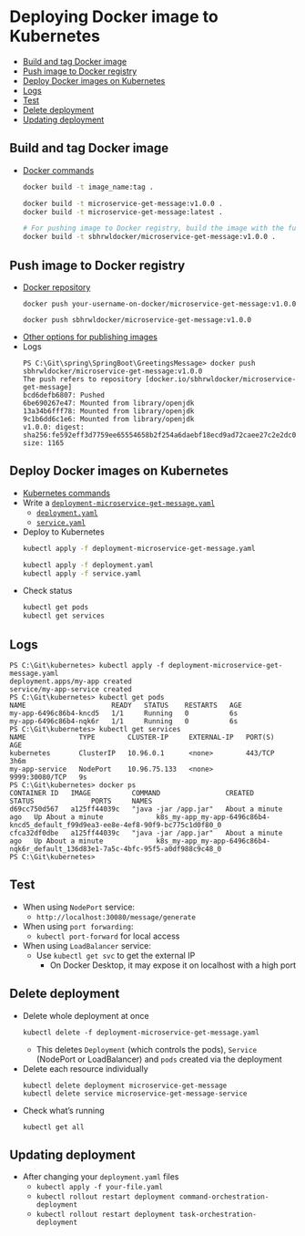 # Deploying Docker image to Kubernetes
- [Build and tag Docker image](#build-and-tag-docker-image)
- [Push image to Docker registry](#push-image-to-docker-registry)
- [Deploy Docker images on Kubernetes](#deploy-docker-images-on-kubernetes)
- [Logs](#logs)
- [Test](#test)
- [Delete deployment](#delete-deployment)
- [Updating deployment](#updating-deployment)
## Build and tag Docker image
- [Docker commands](https://github.com/sbhrwl/system_design/blob/main/docs/deployment/containerisation/Docker/commands/README.md)
  ```bash
  docker build -t image_name:tag .
  
  docker build -t microservice-get-message:v1.0.0 .
  docker build -t microservice-get-message:latest .
  
  # For pushing image to Docker registry, build the image with the full tag directly
  docker build -t sbhrwldocker/microservice-get-message:v1.0.0 .
  ```

## Push image to Docker registry
- [Docker repository](https://hub.docker.com/repositories/sbhrwldocker)
  ```
  docker push your-username-on-docker/microservice-get-message:v1.0.0
  
  docker push sbhrwldocker/microservice-get-message:v1.0.0
  ```
- [Other options for publishing images](options/README.md)
- Logs
  ```
  PS C:\Git\spring\SpringBoot\GreetingsMessage> docker push sbhrwldocker/microservice-get-message:v1.0.0
  The push refers to repository [docker.io/sbhrwldocker/microservice-get-message]
  bcd6defb6807: Pushed
  6be690267e47: Mounted from library/openjdk
  13a34b6fff78: Mounted from library/openjdk
  9c1b6dd6c1e6: Mounted from library/openjdk
  v1.0.0: digest: sha256:fe592eff3d7759ee65554658b2f254a6daebf18ecd9ad72caee27c2e2dc05cba size: 1165
  ```
## Deploy Docker images on Kubernetes
- [Kubernetes commands](https://github.com/sbhrwl/system_design/blob/main/docs/deployment/containerisation/Kubernetes/k8scommands/README.md)
- Write a [`deployment-microservice-get-message.yaml`](deployment-microservice-get-message.yaml)
  - [`deployment.yaml`](deployment.yaml)
  - [`service.yaml`](service.yaml)
- Deploy to Kubernetes
  ```bash
  kubectl apply -f deployment-microservice-get-message.yaml
  
  kubectl apply -f deployment.yaml
  kubectl apply -f service.yaml
  ```
- Check status
  ```bash
  kubectl get pods
  kubectl get services
  ```
## Logs
```
PS C:\Git\kubernetes> kubectl apply -f deployment-microservice-get-message.yaml
deployment.apps/my-app created
service/my-app-service created
PS C:\Git\kubernetes> kubectl get pods
NAME                     READY   STATUS    RESTARTS   AGE
my-app-6496c86b4-kncd5   1/1     Running   0          6s
my-app-6496c86b4-nqk6r   1/1     Running   0          6s
PS C:\Git\kubernetes> kubectl get services
NAME             TYPE        CLUSTER-IP     EXTERNAL-IP   PORT(S)          AGE
kubernetes       ClusterIP   10.96.0.1      <none>        443/TCP          3h6m
my-app-service   NodePort    10.96.75.133   <none>        9999:30080/TCP   9s
PS C:\Git\kubernetes> docker ps
CONTAINER ID   IMAGE          COMMAND                CREATED              STATUS              PORTS     NAMES
d69cc750d567   a125ff44039c   "java -jar /app.jar"   About a minute ago   Up About a minute             k8s_my-app_my-app-6496c86b4-kncd5_default_f99d9ea3-ee8e-4ef8-90f9-bc775c1d0f80_0
cfca32df0dbe   a125ff44039c   "java -jar /app.jar"   About a minute ago   Up About a minute             k8s_my-app_my-app-6496c86b4-nqk6r_default_136d83e1-7a5c-4bfc-95f5-a0df988c9c48_0
PS C:\Git\kubernetes>
```
## Test
- When using `NodePort` service:
  - `http://localhost:30080/message/generate`
- When using `port forwarding`:
  - `kubectl port-forward` for local access
- When using `LoadBalancer` service:
  - Use `kubectl get svc` to get the external IP
    - On Docker Desktop, it may expose it on localhost with a high port

## Delete deployment
- Delete whole deployment at once
  ```
  kubectl delete -f deployment-microservice-get-message.yaml
  ```
  - This deletes `Deployment` (which controls the pods), `Service` (NodePort or LoadBalancer) and `pods` created via the deployment
- Delete each resource individually
  ```
  kubectl delete deployment microservice-get-message
  kubectl delete service microservice-get-message-service
  ```
- Check what’s running
  ```
  kubectl get all
  ```
## Updating deployment
- After changing your `deployment.yaml` files
  - `kubectl apply -f your-file.yaml`
  - `kubectl rollout restart deployment command-orchestration-deployment`
  - `kubectl rollout restart deployment task-orchestration-deployment`